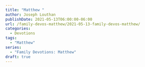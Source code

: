 ```yaml
---
title: "Matthew "
author: Joseph Louthan
publishDate: 2021-05-13T06:00:00-06:00
url: /family-devos-matthew/2021-05-13-family-devos-matthew/
categories:
  - Devotions
tags:
  - "Matthew"
series:
  - "Family Devotions: Matthew"
draft: true
---
```

